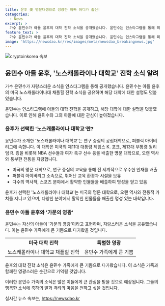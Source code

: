 ```yaml
---
title: 윤후 美 명문대생으로 성장한 아빠 어디가 출신!
categories:
  - News
excerpt: >
  가수 윤민수가 아들 윤후의 대학 진학 소식을 공개했습니다. 윤민수는 인스타그램을 통해 미국 노스캐롤라이나대 채플힐로의 진학을 자랑했는데, 해당 대학은 연구 중심의 공립대학으로, NBA 선수 빈스 카터, 마이클 조던 등을 배출한 명문 대학입니다. 이 소식에 많은 관심이 기대됩니다.
feature_text: >
  가수 윤민수가 아들 윤후의 대학 진학 소식을 공개했습니다. 윤민수는 인스타그램을 통해 미국 노스캐롤라이나대 채플힐로의 진학을 자랑했는데, 해당 대학은 연구 중심의 공립대학으로, NBA 선수 빈스 카터, 마이클 조던 등을 배출한 명문 대학입니다. 이 소식에 많은 관심이 기대됩니다.
image: 'https://newsdao.kr/res/images/meta/newsdao_breakingnews.jpg'
---
```


<p><img src="https://newsdao.kr/res/images/meta/newsdao_breakingnews.jpg" alt="cryptoinkorea 속보" /></p>

<h2 data-ke-size="size26">윤민수 아들 윤후, '노스캐롤라이나 대학교' 진학 소식 알려</h2>

<p>가수 윤민수가 자랑스러운 소식을 인스타그램을 통해 공개했습니다. 윤민수는 아들 윤후의 미국 노스캐롤라이나대 채플힐 진학 소식을 공유하며 해당 대학에 대한 설명도 덧붙였습니다.</p>

<p data-ke-size="size16">윤민수는 인스타그램에 아들의 대학 진학을 공개하고, 해당 대학에 대한 설명을 덧붙였습니다. 이로 인해 윤민수와 그의 아들에 대한 관심이 높아졌습니다.</p>

<h3 data-ke-size="size24">윤후가 선택한 '노스캐롤라이나 대학교'란?</h3>

<p>윤민수가 소개한 '노스캐롤라이나 대학교'는 연구 중심의 공립대학으로, 퍼블릭 아이비리그에 속합니다. 이 대학은 미국의 제11대 대통령 제임스 K. 포크, 제13대 부통령 윌리엄 R. 킹을 비롯해 NBA 선수들과 여자 축구 선수 등을 배출한 명문 대학으로, 오랜 역사와 풍부한 전통을 자랑합니다.</p>

<ul>
  <li>미국의 명문 대학으로, 연구 중심의 교육을 통해 전 세계적으로 우수한 인재를 배출</li>
  <li>퍼블릭 아이비리그 소속으로, 뛰어난 교육 환경과 시설을 보유</li>
  <li>다수의 역사적, 스포츠 분야에서 활약한 인물들을 배출하여 명성을 얻고 있음</li>
</ul>

<p data-ke-size="size16">윤후가 선택한 '노스캐롤라이나 대학교'는 미국의 명문 대학으로, 오랜 역사와 전통적 가치를 지니고 있으며, 다양한 분야에서 활약한 인물들을 배출한 명성 있는 대학입니다.</p>

<h3 data-ke-size="size24">윤민수 아들 윤후와 '가문의 영광'</h3>

<p>윤민수는 자신의 아들이 '가문의 영광'이라고 표현하며, 자랑스러운 소식을 공유했습니다. 이는 윤민수 가족에게 큰 기쁨으로 다가왔을 것입니다.</p>

<table style="width: 100%;">
<tbody>
<tr>
<td style="text-align: center; height: 17px;"><b>미국 대학 진학</b></td>
<td style="text-align: center; height: 17px;"><b>특별한 영광</b></td>
</tr>
<tr>
<td style="text-align: center; height: 17px;">노스캐롤라이나 대학교 채플힐 진학</td>
<td style="text-align: center; height: 17px;">윤민수 가족에게 큰 기쁨</td>
</tr>
</tbody>
</table>

<p data-ke-size="size16">윤후의 대학 진학 소식은 윤민수 가족에게 큰 기쁨으로 다가왔습니다. 이 소식은 가족과 함께한 영광스러운 순간으로 기억될 것입니다.</p>

<p>이러한 윤민수 가족의 소식은 많은 이들에게 큰 관심을 받을 것으로 예상됩니다. 그들의 행복한 소식에 축하의 말과 격려의 마음을 전하고 싶을 것입니다.</p>
실시간 뉴스 속보는, <a href="https://newsdao.kr" rel="dofollow">https://newsdao.kr</a>


